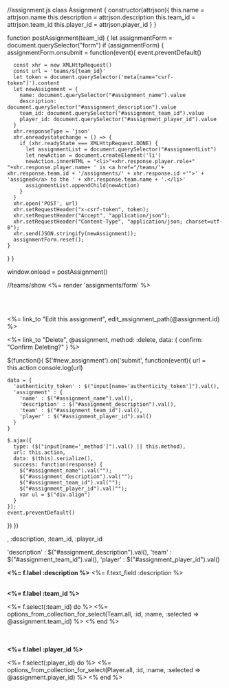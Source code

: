 //assignment.js
class Assignment {
  constructor(attrjson){
    this.name = attrjson.name
    this.description = attrjson.description
    this.team_id = attrjson.team_id
    this.player_id = attrjson.player_id
  }
}

function postAssignment(team_id) {
  let assignmentForm = document.querySelector("form")
  if (assignmentForm) {
    assignmentForm.onsubmit = function(event){
      event.preventDefault()

      const xhr = new XMLHttpRequest()
      const url = 'teams/${team_id}'
      let token = document.querySelector('meta[name="csrf-token"]').content
      let newAssignment = {
        name: document.querySelector("#assignment_name").value
        description: document.querySelector("#assignment_description").value
        team_id: document.querySelector("#assignment_team_id").value
        player_id: document.querySelector("#assignment_player_id").value
      }
      xhr.responseType = 'json'
      xhr.onreadystatechange = () => {
        if (xhr.readyState === XMLHttpRequest.DONE) {
          let assignmentList = document.querySelector("#assignmentList")
          let newAction = document.createElement('li')
          newAction.innerHTML = "<li>"+xhr.response.player.role+" "+xhr.response.player.name+ ' is <a href="/teams/'+ xhr.response.team.id + '/assignments/' + xhr.response.id +'">' + 'assigned</a> to the ' + xhr.response.team.name + '.</li>'
          assignmentList.appendChild(newAction)
        }
      }
      xhr.open('POST', url)
      xhr.setRequestHeader("x-csrf-token", token);
      xhr.setRequestHeader("Accept", "application/json");
      xhr.setRequestHeader("Content-Type", "application/json; charset=utf-8");
      xhr.send(JSON.stringify(newAssignment));
      assignmentForm.reset();
    }
  }
}

window.onload = postAssignment()

//teams/show
<%= render 'assignments/form' %>
<script>window.onload = postAssignment();</script>


<br></br>
<p><%= link_to "Edit this assignment", edit_assignment_path(@assignment.id) %></p>
<p><%= link_to "Delete", @assignment, method: :delete, data: { confirm: "Confirm Deleting?" } %></p>


$(function(){
  $('#new_assignment').on('submit', function(event){
    url = this.action
    console.log(url)

    data = {
      'authenticity_token' : $("input[name='authenticity_token']").val(),
      'assignment' : {
        'name' : $("#assignment_name").val(),
        'description' : $("#assignment_description").val(),
        'team' : $("#assignment_team_id").val(),
        'player' : $("#assignment_player_id").val()
      }
    }

    $.ajax({
      type: ($("input[name='_method']").val() || this.method),
      url: this.action,
      data: $(this).serialize(),
      success: function(response) {
        $("#assignment_name").val("");
        $("#assignment_description").val("");
        $("#assignment_team_id").val("");
        $("#assignment_player_id").val("");
        var ul = $("div.align")
      }
    });
    event.preventDefault()

  })
})

, :description, :team_id, :player_id


'description' : $("#assignment_description").val(),
'team' : $("#assignment_team_id").val(),
'player' : $("#assignment_player_id").val()


<strong><%= f.label :description %></strong>
<%= f.text_field :description %><br></br>

<strong><%= f.label :team_id %></strong><br>
<!-- <%= f.collection_check_boxes :team_id, Team.all, :id, :name %><br></br> -->
<%= f.select(:team_id) do %>
    <%= options_from_collection_for_select(Team.all, :id, :name, :selected => @assignment.team_id) %>
<% end %>

<br></br>
<strong><%= f.label :player_id %></strong><br>
<!--<%= f.collection_check_boxes :player_id, Player.all, :id, :name %><br> -->
<%= f.select(:player_id) do %>
    <%= options_from_collection_for_select(Player.all, :id, :name, :selected => @assignment.player_id) %>
<% end %>
